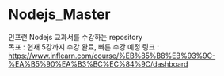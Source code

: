 # Nodejs_Master
인프런 Nodejs 교과서를 수강하는 repository<br>
목표 : 현재 5강까지 수강 완료, 빠른 수강 예정
링크 : https://www.inflearn.com/course/%EB%85%B8%EB%93%9C-%EA%B5%90%EA%B3%BC%EC%84%9C/dashboard<br>